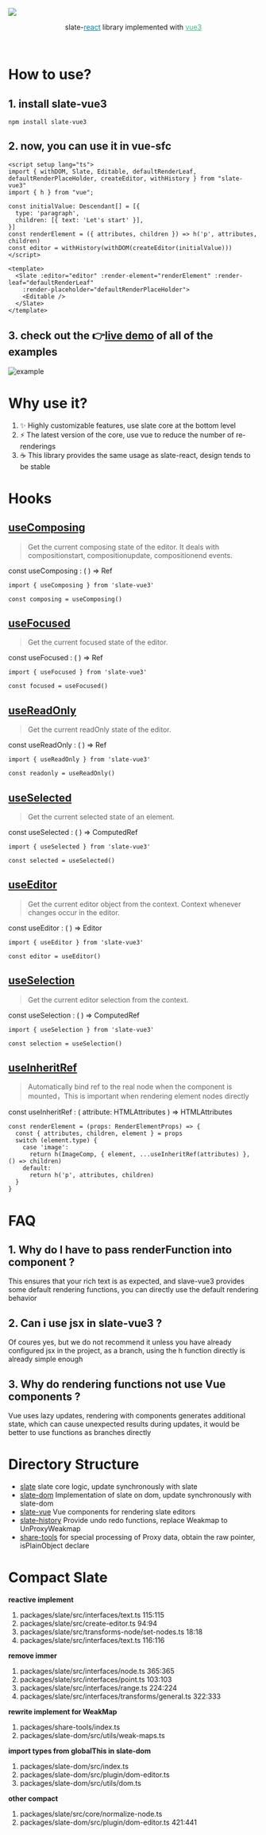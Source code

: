 [<img src="https://raw.githubusercontent.com/ianstormtaylor/slate/main/docs/images/banner.png" />](https://github.com/ianstormtaylor/slate/raw/main/docs/images/banner.png)

<p align="center">
  slate-<a style="color: #087ea4" href="https://react.dev/">react</a> library implemented with <a style="color: #42b883" href="https://vuejs.org/">vue3</a>
</p>
<br/>

# How to use?

## 1. install slate-vue3
```
npm install slate-vue3
```
## 2. now, you can use it in vue-sfc
```
<script setup lang="ts">
import { withDOM, Slate, Editable, defaultRenderLeaf, defaultRenderPlaceHolder, createEditor, withHistory } from "slate-vue3"
import { h } from "vue";

const initialValue: Descendant[] = [{
  type: 'paragraph',
  children: [{ text: 'Let's start' }],
}]
const renderElement = ({ attributes, children }) => h('p', attributes, children)
const editor = withHistory(withDOM(createEditor(initialValue)))
</script>

<template>
  <Slate :editor="editor" :render-element="renderElement" :render-leaf="defaultRenderLeaf"
    :render-placeholder="defaultRenderPlaceHolder">
    <Editable />
  </Slate>
</template>
```
## 3. check out the :point_right:[**live demo**](https://guan-erjia.github.io/slate-vue3/) of all of the examples
![example](https://guan-erjia.github.io/slate-vue3/example.png)

# Why use it?
1. :sparkles: Highly customizable features, use slate core at the bottom level  
2. :zap: The latest version of the core, use vue to reduce the number of re-renderings  
3. :coffee: This library provides the same usage as slate-react, design tends to be stable

# Hooks
## [useComposing](https://github.com/Guan-Erjia/slate-vue3/blob/master/packages/slate-vue/src/hooks/use-composing.ts)
> Get the current composing state of the editor. It deals with compositionstart, compositionupdate, compositionend events.

const useComposing : ( ) => Ref<boolean>
```
import { useComposing } from 'slate-vue3'

const composing = useComposing()
```

## [useFocused](https://github.com/Guan-Erjia/slate-vue3/blob/master/packages/slate-vue/src/hooks/use-focus.ts)
> Get the current focused state of the editor.

const useFocused : ( ) => Ref<boolean>
```
import { useFocused } from 'slate-vue3'

const focused = useFocused()
```

## [useReadOnly](https://github.com/Guan-Erjia/slate-vue3/blob/master/packages/slate-vue/src/hooks/use-read-only.ts)
> Get the current readOnly state of the editor.

const useReadOnly : ( ) => Ref<boolean>
```
import { useReadOnly } from 'slate-vue3'

const readonly = useReadOnly()
```

## [useSelected](https://github.com/Guan-Erjia/slate-vue3/blob/master/packages/slate-vue/src/hooks/use-selected.ts)
> Get the current selected state of an element.

const useSelected : ( ) => ComputedRef<boolean>
```
import { useSelected } from 'slate-vue3'

const selected = useSelected()
```

## [useEditor](https://github.com/Guan-Erjia/slate-vue3/blob/master/packages/slate-vue/src/hooks/use-editor.ts)
> Get the current editor object from the context. Context whenever changes occur in the editor.

const useEditor : ( ) => Editor
```
import { useEditor } from 'slate-vue3'

const editor = useEditor()
```

## [useSelection](https://github.com/Guan-Erjia/slate-vue3/blob/master/packages/slate-vue/src/hooks/use-selection.ts)
> Get the current editor selection from the context.

const useSelection : ( ) => ComputedRef<Selection>
```
import { useSelection } from 'slate-vue3'

const selection = useSelection()
```


## [useInheritRef](https://github.com/Guan-Erjia/slate-vue3/blob/master/packages/slate-vue/src/hooks/use-inherit-ref.ts)
> Automatically bind ref to the real node when the component is mounted，This is important when rendering element nodes directly

const useInheritRef : ( attribute: HTMLAttributes ) => HTMLAttributes
```
const renderElement = (props: RenderElementProps) => {
  const { attributes, children, element } = props
  switch (element.type) {
    case 'image':
      return h(ImageComp, { element, ...useInheritRef(attributes) }, () => children)
    default:
      return h('p', attributes, children)
  }
}
```

# FAQ
## 1. Why do I have to pass renderFunction into <Slate /> component ?
This ensures that your rich text is as expected, and slave-vue3 provides some default rendering functions, you can directly use the default rendering behavior

## 2. Can i use jsx in slate-vue3 ?
Of coures yes, but we do not recommend it unless you have already configured jsx in the project, as a branch, using the h function directly is already simple enough

## 3. Why do rendering functions not use Vue components ?
Vue uses lazy updates, rendering with components generates additional state, which can cause unexpected results during updates, it would be better to use functions as branches directly

# Directory Structure

- [slate](https://github.com/Guan-Erjia/slate-vue3/tree/master/packages/slate)
  slate core logic, update synchronously with slate
- [slate-dom](https://github.com/Guan-Erjia/slate-vue3/tree/master/packages/slate-dom)
  Implementation of slate on dom, update synchronously with slate-dom
- [slate-vue](https://github.com/Guan-Erjia/slate-vue3/tree/master/packages/slate-vue)
  Vue components for rendering slate editors
- [slate-history](https://github.com/Guan-Erjia/slate-vue3/tree/master/packages/slate-history)
  Provide undo redo functions, replace Weakmap to UnProxyWeakmap
- [share-tools](https://github.com/Guan-Erjia/slate-vue3/tree/master/packages/share-tools)
  for special processing of Proxy data, obtain the raw pointer, isPlainObject declare

# Compact Slate

**reactive implement**

1. packages/slate/src/interfaces/text.ts 115:115
2. packages/slate/src/create-editor.ts 94:94
3. packages/slate/src/transforms-node/set-nodes.ts 18:18
4. packages/slate/src/interfaces/text.ts 116:116

**remove immer**

1. packages/slate/src/interfaces/node.ts 365:365
2. packages/slate/src/interfaces/point.ts 103:103
3. packages/slate/src/interfaces/range.ts 224:224
4. packages/slate/src/interfaces/transforms/general.ts 322:333

**rewrite implement for WeakMap**

1. packages/share-tools/index.ts
2. packages/slate-dom/src/utils/weak-maps.ts

**import types from globalThis in slate-dom**

1. packages/slate-dom/src/index.ts
2. packages/slate-dom/src/plugin/dom-editor.ts
3. packages/slate-dom/src/utils/dom.ts

**other compact**

1. packages/slate/src/core/normalize-node.ts
2. packages/slate-dom/src/plugin/dom-editor.ts 421:441

